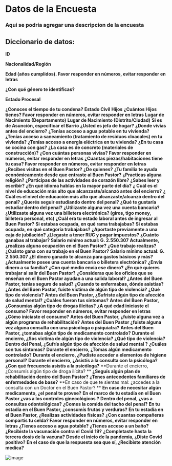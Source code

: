 # Datos de la Encuesta
### Aqui se podria agregar una descripcion de la encuesta



## Diccionario de datos:

**ID**

**Nacionalidad/Región**

**Edad (años cumplidos). Favor responder en números, evitar responder en letras**

**¿Con qué género te identificas?**

**Estado Procesal**

**¿Conoces el tiempo de tu condena?**
**Estado Civil**
**Hijos**
**¿Cuántos Hijos tienes? Favor responder en números, evitar responder en letras**
**Lugar de Nacimiento (Departamento)**
**Lugar de Nacimiento (Distrito/Ciudad)**
**Si es de Asunción, especificar el Barrio**
**¿Usted es jefa de hogar?**
**¿Donde vivías antes del encierro?**
**¿Tenías acceso a agua potable en tu vivienda?**
**¿Tenías acceso a saneamiento (tratamiento de residuos cloacales) en tu vivienda?**
**¿Tenías acceso a energía eléctrica en tu vivienda?**
**¿En tu casa se cocina con gas?**
**¿La casa es de concreto (materiales de construcción)?**
**¿Con cuántas personas vivías?  Favor responder en números, evitar responder en letras**
**¿Cuantas piezas/habitaciones tiene tu casa?  Favor responder en números, evitar responder en letras**
**¿Recibes visitas en el Buen Pastor?**
**¿De quienes?**
**¿Tu familia te ayuda económicamente desde que entraste al Buen Pastor?**
**¿Practicas alguna religión?**
**¿Participas de las actividades de corazón libre?**
**¿Sabes leer y escribir?**
**¿En qué idioma hablas en la mayor parte del día?**
**¿ Cuál es el nivel de educación más alto que alcanzaste/alcanzó antes del encierro?**
**¿ Cuál es el nivel de educación más alto que alcanzaste/alcanzó dentro del penal?**
**¿Querés seguir estudiando dentro del penal?**
**¿Qué te gustaría estudiar dentro del penal?**
**¿Utilizaste alguna vez una cuenta bancaria?**
**¿Utilizaste alguna vez una billetera electrónica? (giros,  tigo money, billetera personal, etc)**
**¿Cuál era tu estado laboral antes de ingresar al Buen Pastor?**
**Si estabas ocupada, en qué rama trabajabas?**
**Si estabas ocupada, en qué categoría trabajabas?**
**¿Aportaste previamente a una caja de jubilación?**
**¿Llegaste a tener RUC y pagar impuestos?**
**¿Cuánto ganabas al trabajar? Salario mínimo actual: G. 2.550.307**
**Actualmente, ¿realizas alguna ocupación en el Buen Pastor?**
**¿Qué trabajo realizas?**
**¿Cuánto gana con su trabajo en el Buen Pastor? Salario mínimo actual: G. 2.550.307**
**¿El dinero ganado te alcanza para gastos básicos y más?**
**¿Actualmente posee una cuenta bancaria o billetera electrónica?**
**¿Envía dinero a su familia?**
**¿Con qué medio envía ese dinero?**
**¿En qué quieres trabajar al salir del Buen Pastor?**
**¿Consideras que los oficios que se enseñan en el Buen Pastor ayudan a una salida laboral?**
**¿Antes del Buen Pastor, tenías seguro de salud?**
**¿Cuando te enfermabas, dónde asistías?**
**¿Antes del Buen Pastor, fuiste víctima de algún tipo de violencia?**
**¿Qué tipo de violencia?**
**Antes del Buen Pastor, ¿Sufriste algún tipo de afección de salud mental?**
**¿Cuáles fueron tus síntomas?**
**Antes del Buen Pastor, ¿Consumías algún tipo de drogas ilícitas?**
**¿A qué edad iniciaste el consumo? Favor responder en números, evitar responder en letras**
**¿Cómo iniciaste el consumo?**
**Antes del Buen Pastor, ¿fuiste alguna vez a algún programa de rehabilitación?**
**Antes del Buen Pastor ¿fuiste alguna vez alguna consulta con una psicóloga o psiquiatra?**
**Antes del Buen Pastor, ¿tomabas algún tipo de medicamento controlado?**
**Durante el encierro, ¿Sos victima de algún tipo de violencia?**
**¿Qué tipo de violencia?**
**Dentro del Penal, ¿Sufrís algún tipo de afección de salud mental  ?**
**¿Cuáles son tus síntomas?**
**Durante el encierro, ¿Tomas algún medicamento controlado?**
**Durante el encierro, ¿Pudiste acceder a elementos de higiene personal?**
**Durante el encierro, ¿Asistís a la consulta con la psicóloga?**
**¿Con qué frecuencia asistís a la psicóloga?**
**Durante el encierro, ¿Consumís algún tipo de droga ilícita? **
**¿Seguís algún plan de rehabilitación dentro del Buen Pastor?**
**¿Tenes antecedentes familiares de enfermedades de base?**
**En caso de que te sientas mal: ¿accedes a la consulta con un Doctor en el Buen Pastor? **
**En caso de necesitar algún medicamento, ¿el penal te provee?**
**En el marco de tu estadía en el Buen Pastor ¿vas a los controles ginecológicos ?**
**Dentro del penal, ¿vas a consultas odontológicas?**
**¿Comes la comida del tacho del penal?**
**En tu estadía en el Buen Pastor, ¿consumís frutas y verduras?**
**En tu estadía en el Buen Pastor, ¿Realizas actividades físicas?**
**¿Con cuantas compañeras compartís tu celda?  Favor responder en números, evitar responder en letras**
**¿Tienes acceso a agua potable?**
**¿Tienes acceso a un baño?**
**¿Recibiste la vacunación contra el Covid 19?**
**¿Completaste hasta la tercera dosis de la vacuna?**
**Desde el inicio de la pandemia, ¿Diste Covid positivo?**
**En el caso de que la respuesta sea que sí, ¿Recibiste atención medica?**

    
 

![image](https://user-images.githubusercontent.com/130619220/232844333-fc6913d4-6c55-473e-8e6c-876f9f3c9bcd.png)
